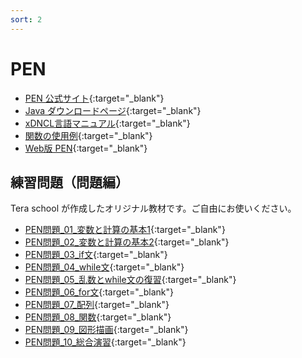 ```yaml
---
sort: 2
---
```

# PEN

- [PEN 公式サイト](https://www.media.osaka-cu.ac.jp/PEN/#!index.md){:target="_blank"}
- [Java ダウンロードページ](https://www.java.com/ja/){:target="_blank"}
- [xDNCL言語マニュアル](https://pen.moe.hm/#!manual/xdncl.md){:target="_blank"}
- [関数の使用例](http://tsprograming.html.xdomain.jp/prokyoto/PEN/function.html){:target="_blank"}
- [Web版 PEN](http://tsprograming.html.xdomain.jp/prokyoto/WaPEN/){:target="_blank"}

## 練習問題（問題編）
Tera school が作成したオリジナル教材です。ご自由にお使いください。
- [PEN問題_01_変数と計算の基本1](https://docs.google.com/document/d/1tYVIskXfOQL_Ql_Lp8__-6pKV4bbDWAKTCQukDhvlQI/edit?usp=sharing){:target="_blank"}
- [PEN問題_02_変数と計算の基本2](https://docs.google.com/document/d/1-Uoz1fm5AFWltkDstJGk4rFPbzivHVxBxFHFf3FP85k/edit?usp=sharing){:target="_blank"}
- [PEN問題_03_if文](https://docs.google.com/document/d/1HbCcmmXLSCMgWF64w0DbhxTh5ndjk3iXc7MJ1PxMu0g/edit?usp=sharing){:target="_blank"}
- [PEN問題_04_while文](https://docs.google.com/document/d/1bsUIwFOtPLFxg2s-h_P8tO034T6Ju7CtIS6nJWWAx8Q/edit?usp=sharing){:target="_blank"}
- [PEN問題_05_乱数とwhile文の復習](https://docs.google.com/document/d/1hy7Wexgq68FcH9gUb-oaTihrYVxVgMpGM7AajKS9HDk/edit?usp=sharing){:target="_blank"}
- [PEN問題_06_for文](https://docs.google.com/document/d/1TOw0_QwBhXJ46OMYEziKN9ORRWwOL_CjNDHGeHo3Piw/edit?usp=sharing){:target="_blank"}
- [PEN問題_07_配列](https://docs.google.com/document/d/1G62EdMbhIU2skwCYE3bm6glK7mSn5TbcMSi5JH95ljU/edit?usp=sharing){:target="_blank"}
- [PEN問題_08_関数](https://docs.google.com/document/d/1sLjIaDHNZhCiJmPtF5SpkP1KMCrhHRUTdYrt-M7EFG8/edit?usp=sharing){:target="_blank"}
- [PEN問題_09_図形描画](https://docs.google.com/document/d/11_2ztIpj0YaBOdvTOPxyyGS45f0aa4kNXyAzjh9kSwE/edit?usp=sharing){:target="_blank"}
- [PEN問題_10_総合演習](https://docs.google.com/document/d/1D_fd9b52UJljNDtErwxJwIxNOGfd0UPzDlMUUASAyTk/edit?usp=sharing){:target="_blank"}